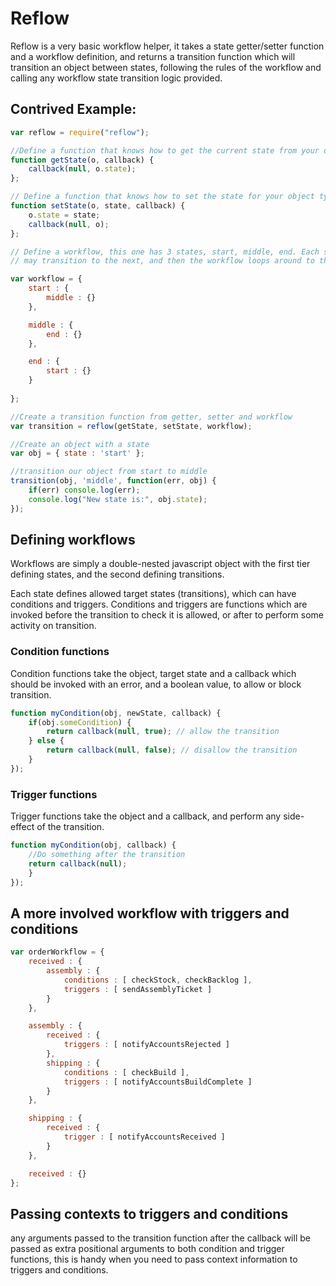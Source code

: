# Reflow 

Reflow is a very basic workflow helper, it takes a state getter/setter function and a workflow definition, 
and returns a transition function which will transition an object between states, following the rules of the 
workflow and calling any workflow state transition logic provided.


## Contrived Example:


```javascript
var reflow = require("reflow");

//Define a function that knows how to get the current state from your object type
function getState(o, callback) { 
    callback(null, o.state); 
};

// Define a function that knows how to set the state for your object type.
function setState(o, state, callback) { 
    o.state = state; 
    callback(null, o);
};

// Define a workflow, this one has 3 states, start, middle, end. Each state
// may transition to the next, and then the workflow loops around to the start.

var workflow = {
    start : {
        middle : {}
    }, 

    middle : {
        end : {}
    },

    end : {
        start : {}
    }
    
};

//Create a transition function from getter, setter and workflow
var transition = reflow(getState, setState, workflow);

//Create an object with a state
var obj = { state : 'start' };

//transition our object from start to middle
transition(obj, 'middle', function(err, obj) {
    if(err) console.log(err);
    console.log("New state is:", obj.state);
});

```

## Defining workflows

Workflows are simply a double-nested javascript object with the first 
tier defining states, and the second defining transitions.

Each state defines allowed target states (transitions), which
can have conditions and triggers. Conditions and triggers are functions 
which are invoked before the transition to check it is allowed, or after 
to perform some activity on transition.

### Condition functions 

Condition functions take the object, target state and a callback which should
be invoked with an error, and a boolean value, to allow or block transition.

```javascript
function myCondition(obj, newState, callback) {
    if(obj.someCondition) {
        return callback(null, true); // allow the transition
    } else {
        return callback(null, false); // disallow the transition
    }
});
```

### Trigger functions 

Trigger functions take the object and a callback, and perform any side-effect
of the transition. 

```javascript
function myCondition(obj, callback) {
    //Do something after the transition
    return callback(null);  
    }
});
```

## A more involved workflow with triggers and conditions

```javascript
var orderWorkflow = {
    received : {
        assembly : {
            conditions : [ checkStock, checkBacklog ],
            triggers : [ sendAssemblyTicket ]
        }
    }, 

    assembly : {
        received : {
            triggers : [ notifyAccountsRejected ]
        },
        shipping : {
            conditions : [ checkBuild ],
            triggers : [ notifyAccountsBuildComplete ]
        }
    },

    shipping : {
        received : {
            trigger : [ notifyAccountsReceived ]
        }
    },

    received : {}
};
```

## Passing contexts to triggers and conditions

any arguments passed to the transition function after the callback will be
passed as extra positional arguments to both condition and trigger functions,
this is handy when you need to pass context information to triggers and 
conditions.

